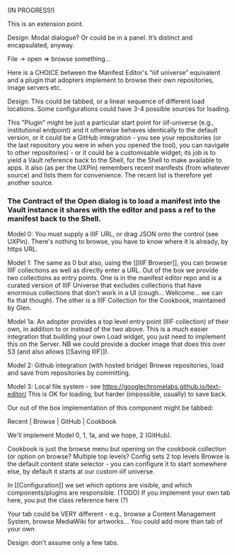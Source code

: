 (IN PROGRESS!)

This is an extension point.

Design: Modal dialogue? Or could be in a panel. It’s distinct and encapsulated, anyway.

File -> open => browse something...

Here is a CHOICE between the Manifest Editor's “iiif universe” equivalent and a plugin that adopters implement to browse their own repositories, image servers etc.

Design: This could be tabbed, or a linear sequence of different load locations. Some configurations could have 3-4 possible sources for loading.

This "Plugin" might be just a particular start point for iiif-universe (e.g., institutional endpoint) and it otherwise behaves identically to the default version, or it could be a GitHub integration - you see your repositories (or the last repository you were in when you opened the tool), you can navigate to other repositories) - or it could be a customisable widget; its job is to yield a Vault reference back to the Shell, for the Shell to make available to apps. It also (as per the UXPin) remembers recent manifests (from whatever source) and lists them for convenience. The recent list is therefore yet another source.

### The Contract of the Open dialog is to load a manifest into the Vault instance it shares with the editor and pass a ref to the manifest back to the Shell.

Model 0: You must supply a IIIF URL, or drag JSON onto the control (see UXPin). There's nothing to browse, you have to know where it is already, by https URL.

Model 1: The same as 0 but also, using the [[IIIF Browser]], you can browse IIIF collections as well as directly enter a URL. Out of the box we provide two collections as entry points. One is in the manifest editor repo and is a curated version of IIIF Universe that excludes collections that have enormous collections that don't work in a UI (cough... Wellcome... we can fix that though). The other is a IIIF Collection for the Cookbook, maintained by Glen.

Model 1a: An adopter provides a top level entry point (IIIF collection) of their own, in addition to or instead of the two above. This is a much easier integration that building your own Load widget, you just need to implement this on the Server. NB we could provide a docker image that does this over S3 (and also allows [[Saving IIIF]]).

Model 2: Github integration (with hosted bridge)
Browse repositories, load and save from repositories by committing.

Model 3: Local file system - see https://googlechromelabs.github.io/text-editor/ This is OK for loading, but harder (impossible, usually) to save back.

Our out of the box implementation of this component might be tabbed: 

Recent | Browse | GitHub | Cookbook

We'll implement Model 0, 1, 1a, and we hope, 2 (GitHub).

Cookbook is just the browse menu but opening on the cookbook collection (or option on browse? Multiple top levels? Config sets 2 top levels
Browse is the default content state selector - you can configure it to start somewhere else, by default it starts at our custom iiif universe. 

In [[Configuration]] we set which options are visible, and which components/plugins are responsible. (TODO)
If you implement your own tab here, you put the class reference here (?)

Your tab could be VERY different - e.g., browse a Content Management System, browse MediaWiki for artworks... 
You could add more than tab of your own

Design: don't assume only a few tabs.

